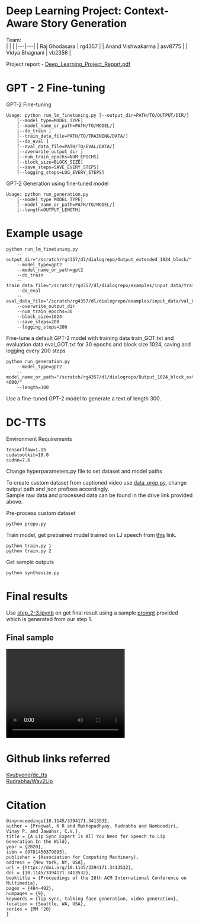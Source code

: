 # Deep Learning Project: Context-Aware Story Generation


Team:<br>
| | |
|---|---|
| Raj Ghodasara | rg4357 |
| Anand Vishwakarma | asv8775 |
| Vidya Bhagnani | vb2356 |

Project report - [Deep_Learning_Project_Report.pdf](Deep_Learning_Project_Report.pdf)

# 
# GPT - 2 Fine-tuning

GPT-2 Fine-tuning
```
Usage: python run_lm_finetuning.py [--output_dir=PATH/TO/OUTPUT/DIR/] 
    [--model_type=MODEL_TYPE] 
    [--model_name_or_path=PATH/TO/MODEL/] 
    [--do_train ]
    [--train_data_file=PATH/TO/TRAINING/DATA/] 
    [--do_eval ]
    [--eval_data_file=PATH/TO/EVAL/DATA/] 
    [--overwrite_output_dir ]
    [--num_train_epochs=NUM_EPOCHS]
    [--block_size=BLOCK_SIZE]
    [--save_steps=SAVE_EVERY_STEPS]
    [--logging_steps=LOG_EVERY_STEPS]
```

GPT-2 Generation using fine-tuned model
```
Usage: python run_generation.py 
    [--model_type MODEL_TYPE] 
    [--model_name_or_path=PATH/TO/MODEL/] 
    [--length=OUTPUT_LENGTH]
```

# Example usage
```
python run_lm_finetuning.py 
    --output_dir="/scratch/rg4357/dl/dialogrepo/Output_extended_1024_block/" 
    --model_type=gpt2 
    --model_name_or_path=gpt2 
    --do_train 
    --train_data_file="/scratch/rg4357/dl/dialogrepo/examples/input_data/train_GOT.txt" 
    --do_eval 
    --eval_data_file="/scratch/rg4357/dl/dialogrepo/examples/input_data/val_GOT.txt" 
    --overwrite_output_dir 
    --num_train_epochs=30 
    --block_size=1024 
    --save_steps=200 
    --logging_steps=200
```
Fine-tune a default GPT-2 model with training data train_GOT.txt and evaluation data eval_GOT.txt for 30 epochs and block size 1024, saving and logging every 200 steps

```
python run_generation.py 
    --model_type=gpt2 
    --model_name_or_path="/scratch/rg4357/dl/dialogrepo/Output_1024_block_extended/FT_512_select_dialogues/checkpoint-4000/" 
    --length=300
```
Use a fine-tuned GPT-2 model to generate a text of length 300.
#
# DC-TTS
Environment Requirements
```
tensorlfow=1.15
cudatoolkit=10.0
cudnn=7.6
```
Change hyperparameters.py file to set dataset and model paths

To create custom dataset from captioned video use [data_prep.py](data_prep.py), change output path and json prefixes accordingly.<br>
Sample raw data and processed data can be found in the drive link provided above.

Pre-process custom dataset
```
python prepo.py
```
Train model, get pretrained model trained on LJ speech from [this](https://www.dropbox.com/s/1oyipstjxh2n5wo/LJ_logdir.tar?dl=0) link. 
```
python train.py 1
python train.py 2
```
Get sample outputs
```
python synthesize.py
```
#
# Final results
Use [step_2-3.ipynb](step_2-3.ipynb) on get final result using a sample [prompt](prompt1.txt) provided which is generated from our step 1.

## Final sample
<video width="320" height="240" controls>
  <source src="sample.mp4" type="video/mp4">
</video>

# Github links referred
[Kyubyong/dc_tts](https://github.com/Kyubyong/dc_tts)<br>
[Rudrabha/Wav2Lip](https://github.com/Rudrabha/Wav2Lip)

# Citation
```
@inproceedings{10.1145/3394171.3413532,
author = {Prajwal, K R and Mukhopadhyay, Rudrabha and Namboodiri, Vinay P. and Jawahar, C.V.},
title = {A Lip Sync Expert Is All You Need for Speech to Lip Generation In the Wild},
year = {2020},
isbn = {9781450379885},
publisher = {Association for Computing Machinery},
address = {New York, NY, USA},
url = {https://doi.org/10.1145/3394171.3413532},
doi = {10.1145/3394171.3413532},
booktitle = {Proceedings of the 28th ACM International Conference on Multimedia},
pages = {484–492},
numpages = {9},
keywords = {lip sync, talking face generation, video generation},
location = {Seattle, WA, USA},
series = {MM '20}
}
```

